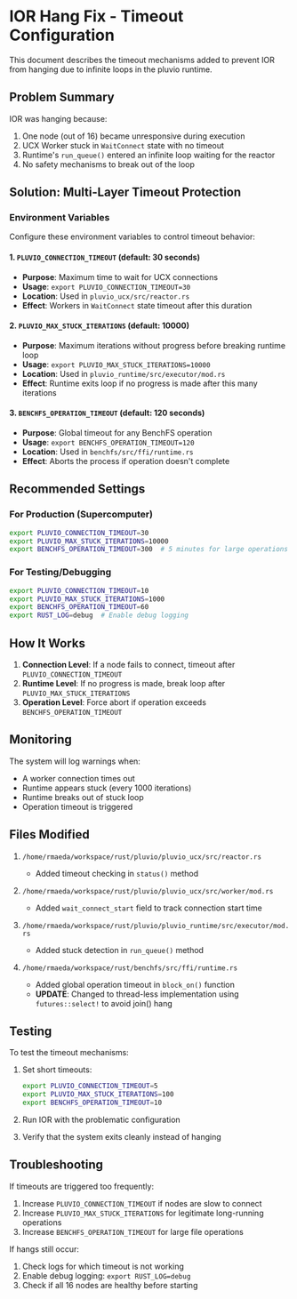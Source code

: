 # IOR Hang Fix - Timeout Configuration

This document describes the timeout mechanisms added to prevent IOR from hanging due to infinite loops in the pluvio runtime.

## Problem Summary

IOR was hanging because:
1. One node (out of 16) became unresponsive during execution
2. UCX Worker stuck in `WaitConnect` state with no timeout
3. Runtime's `run_queue()` entered an infinite loop waiting for the reactor
4. No safety mechanisms to break out of the loop

## Solution: Multi-Layer Timeout Protection

### Environment Variables

Configure these environment variables to control timeout behavior:

#### 1. `PLUVIO_CONNECTION_TIMEOUT` (default: 30 seconds)
- **Purpose**: Maximum time to wait for UCX connections
- **Usage**: `export PLUVIO_CONNECTION_TIMEOUT=30`
- **Location**: Used in `pluvio_ucx/src/reactor.rs`
- **Effect**: Workers in `WaitConnect` state timeout after this duration

#### 2. `PLUVIO_MAX_STUCK_ITERATIONS` (default: 10000)
- **Purpose**: Maximum iterations without progress before breaking runtime loop
- **Usage**: `export PLUVIO_MAX_STUCK_ITERATIONS=10000`
- **Location**: Used in `pluvio_runtime/src/executor/mod.rs`
- **Effect**: Runtime exits loop if no progress is made after this many iterations

#### 3. `BENCHFS_OPERATION_TIMEOUT` (default: 120 seconds)
- **Purpose**: Global timeout for any BenchFS operation
- **Usage**: `export BENCHFS_OPERATION_TIMEOUT=120`
- **Location**: Used in `benchfs/src/ffi/runtime.rs`
- **Effect**: Aborts the process if operation doesn't complete

## Recommended Settings

### For Production (Supercomputer)
```bash
export PLUVIO_CONNECTION_TIMEOUT=30
export PLUVIO_MAX_STUCK_ITERATIONS=10000
export BENCHFS_OPERATION_TIMEOUT=300  # 5 minutes for large operations
```

### For Testing/Debugging
```bash
export PLUVIO_CONNECTION_TIMEOUT=10
export PLUVIO_MAX_STUCK_ITERATIONS=1000
export BENCHFS_OPERATION_TIMEOUT=60
export RUST_LOG=debug  # Enable debug logging
```

## How It Works

1. **Connection Level**: If a node fails to connect, timeout after `PLUVIO_CONNECTION_TIMEOUT`
2. **Runtime Level**: If no progress is made, break loop after `PLUVIO_MAX_STUCK_ITERATIONS`
3. **Operation Level**: Force abort if operation exceeds `BENCHFS_OPERATION_TIMEOUT`

## Monitoring

The system will log warnings when:
- A worker connection times out
- Runtime appears stuck (every 1000 iterations)
- Runtime breaks out of stuck loop
- Operation timeout is triggered

## Files Modified

1. `/home/rmaeda/workspace/rust/pluvio/pluvio_ucx/src/reactor.rs`
   - Added timeout checking in `status()` method

2. `/home/rmaeda/workspace/rust/pluvio/pluvio_ucx/src/worker/mod.rs`
   - Added `wait_connect_start` field to track connection start time

3. `/home/rmaeda/workspace/rust/pluvio/pluvio_runtime/src/executor/mod.rs`
   - Added stuck detection in `run_queue()` method

4. `/home/rmaeda/workspace/rust/benchfs/src/ffi/runtime.rs`
   - Added global operation timeout in `block_on()` function
   - **UPDATE**: Changed to thread-less implementation using `futures::select!` to avoid join() hang

## Testing

To test the timeout mechanisms:

1. Set short timeouts:
   ```bash
   export PLUVIO_CONNECTION_TIMEOUT=5
   export PLUVIO_MAX_STUCK_ITERATIONS=100
   export BENCHFS_OPERATION_TIMEOUT=10
   ```

2. Run IOR with the problematic configuration

3. Verify that the system exits cleanly instead of hanging

## Troubleshooting

If timeouts are triggered too frequently:
1. Increase `PLUVIO_CONNECTION_TIMEOUT` if nodes are slow to connect
2. Increase `PLUVIO_MAX_STUCK_ITERATIONS` for legitimate long-running operations
3. Increase `BENCHFS_OPERATION_TIMEOUT` for large file operations

If hangs still occur:
1. Check logs for which timeout is not working
2. Enable debug logging: `export RUST_LOG=debug`
3. Check if all 16 nodes are healthy before starting